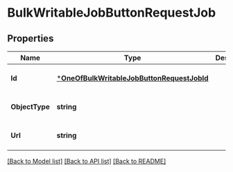 # BulkWritableJobButtonRequestJob

## Properties
Name | Type | Description | Notes
------------ | ------------- | ------------- | -------------
**Id** | [***OneOfBulkWritableJobButtonRequestJobId**](OneOfBulkWritableJobButtonRequestJobId.md) |  | [optional] [default to null]
**ObjectType** | **string** |  | [optional] [default to null]
**Url** | **string** |  | [optional] [default to null]

[[Back to Model list]](../README.md#documentation-for-models) [[Back to API list]](../README.md#documentation-for-api-endpoints) [[Back to README]](../README.md)

